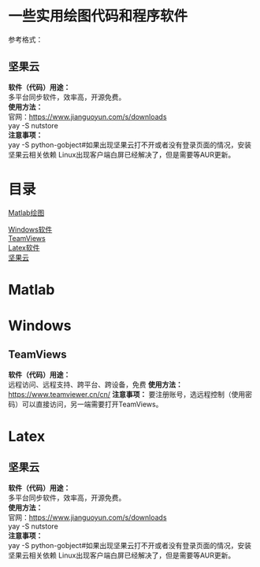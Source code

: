 # 一些实用绘图代码和程序软件

参考格式：
## 坚果云
**软件（代码）用途：**  
多平台同步软件，效率高，开源免费。  
**使用方法：**    
官网：https://www.jianguoyun.com/s/downloads  
yay -S nutstore  
**注意事项：**  
yay -S python-gobject#如果出现坚果云打不开或者没有登录页面的情况，安装坚果云相关依赖
Linux出现客户端白屏已经解决了，但是需要等AUR更新。

# 目录
[Matlab绘图](#Matlab)  

[Windows软件](#Windows)  
  [TeamViews](##TeamsViews)  
[Latex软件](#Latex)  
  [坚果云](##坚果云)  

# Matlab









# Windows

## TeamViews
**软件（代码）用途：**  
远程访问、远程支持、跨平台、跨设备，免费
**使用方法：**    
https://www.teamviewer.cn/cn/
**注意事项：** 
要注册账号，选远程控制（使用密码）可以直接访问，另一端需要打开TeamViews。





# Latex

## 坚果云
**软件（代码）用途：**  
多平台同步软件，效率高，开源免费。  
**使用方法：**    
官网：https://www.jianguoyun.com/s/downloads  
yay -S nutstore  
**注意事项：**  
yay -S python-gobject#如果出现坚果云打不开或者没有登录页面的情况，安装坚果云相关依赖
Linux出现客户端白屏已经解决了，但是需要等AUR更新。
